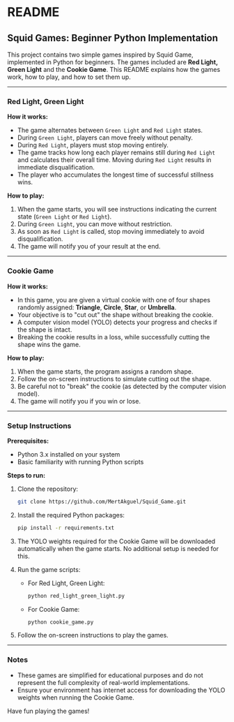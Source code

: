 # README

## Squid Games: Beginner Python Implementation

This project contains two simple games inspired by Squid Game, implemented in Python for beginners. The games included are **Red Light, Green Light** and the **Cookie Game**. This README explains how the games work, how to play, and how to set them up.

---

### Red Light, Green Light

**How it works:**
- The game alternates between `Green Light` and `Red Light` states.
- During `Green Light`, players can move freely without penalty.
- During `Red Light`, players must stop moving entirely.
- The game tracks how long each player remains still during `Red Light` and calculates their overall time. Moving during `Red Light` results in immediate disqualification.
- The player who accumulates the longest time of successful stillness wins.

**How to play:**
1. When the game starts, you will see instructions indicating the current state (`Green Light` or `Red Light`).
2. During `Green Light`, you can move without restriction.
3. As soon as `Red Light` is called, stop moving immediately to avoid disqualification.
4. The game will notify you of your result at the end.

---

### Cookie Game

**How it works:**
- In this game, you are given a virtual cookie with one of four shapes randomly assigned: **Triangle**, **Circle**, **Star**, or **Umbrella**.
- Your objective is to "cut out" the shape without breaking the cookie.
- A computer vision model (YOLO) detects your progress and checks if the shape is intact.
- Breaking the cookie results in a loss, while successfully cutting the shape wins the game.

**How to play:**
1. When the game starts, the program assigns a random shape.
2. Follow the on-screen instructions to simulate cutting out the shape.
3. Be careful not to "break" the cookie (as detected by the computer vision model).
4. The game will notify you if you win or lose.

---

### Setup Instructions

**Prerequisites:**
- Python 3.x installed on your system
- Basic familiarity with running Python scripts

**Steps to run:**

1. Clone the repository:
   ```bash
   git clone https://github.com/MertAkguel/Squid_Game.git
   ```

2. Install the required Python packages:
   ```bash
   pip install -r requirements.txt
   ```

3. The YOLO weights required for the Cookie Game will be downloaded automatically when the game starts. No additional setup is needed for this.

4. Run the game scripts:
   - For Red Light, Green Light:
     ```bash
     python red_light_green_light.py
     ```
   - For Cookie Game:
     ```bash
     python cookie_game.py
     ```

5. Follow the on-screen instructions to play the games.

---

### Notes
- These games are simplified for educational purposes and do not represent the full complexity of real-world implementations.
- Ensure your environment has internet access for downloading the YOLO weights when running the Cookie Game.

Have fun playing the games!
